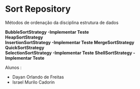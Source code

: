 # Sort Repository

Métodos de ordenação da disciplina estrutura de dados

**BubbleSortStrategy  -Implementar Teste  
HeapSortStrategy  
InsertionSortStrategy -Implementar Teste 
MergeSortStrategy  
QuickSortStrategy  
SelectionSortStrategy -Implementar Teste 
ShellSortStrategy     -Implementar Teste**  

Alunos :
* Dayan Orlando de Freitas
* Israel Murilo Cadorin
